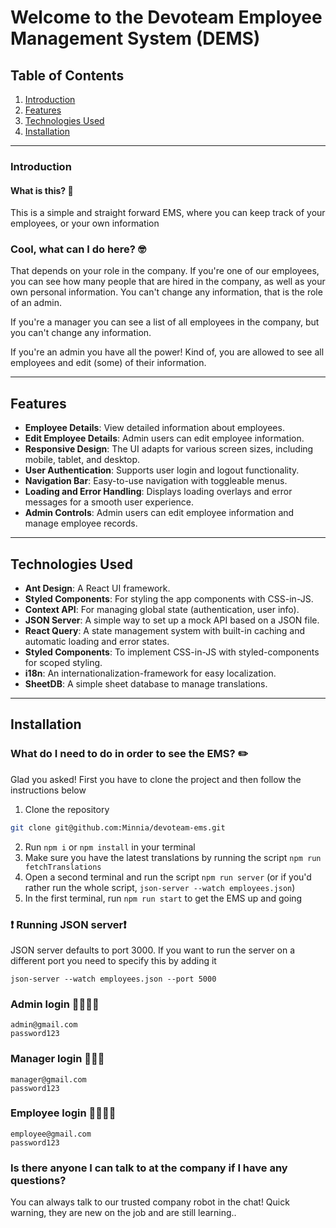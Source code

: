 # Welcome to the Devoteam Employee Management System (DEMS)

## Table of Contents

1. [Introduction](#introduction)
2. [Features](#features)
3. [Technologies Used](#technologies-used)
4. [Installation](#installation)

---

### Introduction

#### What is this? 🤔

This is a simple and straight forward EMS, where you can keep track of your employees, or your own information

### Cool, what can I do here? 🤓

That depends on your role in the company. If you're one of our employees, you can see how many people that are hired in the company, as well as your own personal information. You can't change any information, that is the role of an admin.

If you're a manager you can see a list of all employees in the company, but you can't change any information.

If you're an admin you have all the power! Kind of, you are allowed to see all employees and edit (some) of their information.

---

## Features

- **Employee Details**: View detailed information about employees.
- **Edit Employee Details**: Admin users can edit employee information.
- **Responsive Design**: The UI adapts for various screen sizes, including mobile, tablet, and desktop.
- **User Authentication**: Supports user login and logout functionality.
- **Navigation Bar**: Easy-to-use navigation with toggleable menus.
- **Loading and Error Handling**: Displays loading overlays and error messages for a smooth user experience.
- **Admin Controls**: Admin users can edit employee information and manage employee records.

---

## Technologies Used

- **Ant Design**: A React UI framework.
- **Styled Components**: For styling the app components with CSS-in-JS.
- **Context API**: For managing global state (authentication, user info).
- **JSON Server**: A simple way to set up a mock API based on a JSON file.
- **React Query**: A state management system with built-in caching and automatic loading and error states.
- **Styled Components**: To implement CSS-in-JS with styled-components for scoped styling.
- **i18n**: An internationalization-framework for easy localization.
- **SheetDB**: A simple sheet database to manage translations.

---

## Installation

### What do I need to do in order to see the EMS? ✏️

Glad you asked!
First you have to clone the project and then follow the instructions below

1. Clone the repository

```bash
git clone git@github.com:Minnia/devoteam-ems.git
```

2. Run `npm i` or `npm install` in your terminal
3. Make sure you have the latest translations by running the script `npm run fetchTranslations`
4. Open a second terminal and run the script `npm run server` (or if you'd rather run the whole script,
   `json-server --watch employees.json`)
5. In the first terminal, run `npm run start` to get the EMS up and going

### ❗️ Running JSON server❗️

JSON server defaults to port 3000. If you want to run the server on a different port you need to specify this by adding it

```
json-server --watch employees.json --port 5000
```

### Admin login 👩‍💼🧑‍💼

```
admin@gmail.com
password123
```

### Manager login 🦹🦸‍♀️

```
manager@gmail.com
password123
```

### Employee login 🙋‍♀️🙋‍♂️

```
employee@gmail.com
password123
```

### Is there anyone I can talk to at the company if I have any questions?

You can always talk to our trusted company robot in the chat! Quick warning, they are new on the job and are still learning..
